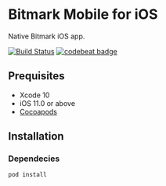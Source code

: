 # Bitmark Mobile for iOS
Native Bitmark iOS app.

[![Build Status](https://travis-ci.org/bitmark-inc/bitmark-mobile-ios.svg?branch=master)](https://travis-ci.org/bitmark-inc/bitmark-mobile-ios)
[![codebeat badge](https://codebeat.co/badges/38a5d1b2-5385-43f9-bd86-f156f7ca04f9)](https://codebeat.co/projects/github-com-bitmark-inc-bitmark-mobile-ios-master)

## Prequisites
* Xcode 10
* iOS 11.0 or above
* [Cocoapods](https://cocoapods.org)

## Installation
### Dependecies
```bash
pod install
```